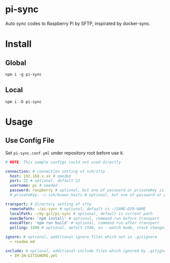 # pi-sync
Auto sync codes to Raspberry Pi by SFTP, inspirated by docker-sync.

# Install
## Global
```
npm i -g pi-sync
```
## Local
```
npm i -D pi-sync
```

# Usage
## Use Config File
Set `pi-sync.conf.yml` under repository root before use it.
```yaml
# NOTE: This sample configs could not used directly

connection: # connection setting of ssh/sftp 
  host: 192.168.x.xx # needed
  port: 22 # optional, default 22
  username: pi # needed
  password: raspberry # optional, but one of password or privateKey is needed
  # privateKey: ~/.ssh/known_hosts # optional, but one of password or privateKey is needed

transport: # directory setting of sftp
  remotePath: ~/pi-sync # optional, default is ~/SAME-DIR-NAME
  localPath: ~/my-git/pi-sync # optional, default is current path
  execBefore: 'npm install' # optional, command run before transport
  execAfter: 'npm run build' # optional, command run after transport
  polling: 1500 # optional, defalt 1500, on --watch mode, stock changes and transport every few milliseconds

ignore: # optional, additional ignore files which not in .gitignore
  - readme.md

include: # optional, additional include files which ignored by .gitignore
  - IM-IN-GITIGNORE.yml

```